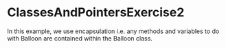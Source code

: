 # ClassesAndPointersExercise2

In this example, we use encapsulation i.e. any methods and variables to do with Balloon are contained within the Balloon class.
